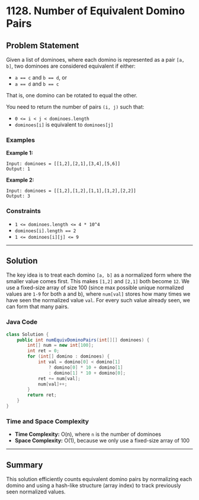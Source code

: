 # 1128. Number of Equivalent Domino Pairs

## Problem Statement

Given a list of dominoes, where each domino is represented as a pair `[a, b]`, two dominoes are considered equivalent if either:

* `a == c` and `b == d`, or
* `a == d` and `b == c`

That is, one domino can be rotated to equal the other.

You need to return the number of pairs `(i, j)` such that:

* `0 <= i < j < dominoes.length`
* `dominoes[i]` is equivalent to `dominoes[j]`

### Examples

**Example 1:**

```
Input: dominoes = [[1,2],[2,1],[3,4],[5,6]]
Output: 1
```

**Example 2:**

```
Input: dominoes = [[1,2],[1,2],[1,1],[1,2],[2,2]]
Output: 3
```

### Constraints

* `1 <= dominoes.length <= 4 * 10^4`
* `dominoes[i].length == 2`
* `1 <= dominoes[i][j] <= 9`

---

## Solution

The key idea is to treat each domino `[a, b]` as a normalized form where the smaller value comes first. This makes `[1,2]` and `[2,1]` both become `12`. We use a fixed-size array of size 100 (since max possible unique normalized values are `1-9` for both a and b), where `num[val]` stores how many times we have seen the normalized value `val`. For every such value already seen, we can form that many pairs.

### Java Code

```java
class Solution {
    public int numEquivDominoPairs(int[][] dominoes) {
        int[] num = new int[100];
        int ret = 0;
        for (int[] domino : dominoes) {
            int val = domino[0] < domino[1]
                ? domino[0] * 10 + domino[1]
                : domino[1] * 10 + domino[0];
            ret += num[val];
            num[val]++;
        }
        return ret;
    }
}
```

### Time and Space Complexity

* **Time Complexity:** O(n), where `n` is the number of dominoes
* **Space Complexity:** O(1), because we only use a fixed-size array of 100

---

## Summary

This solution efficiently counts equivalent domino pairs by normalizing each domino and using a hash-like structure (array index) to track previously seen normalized values.
